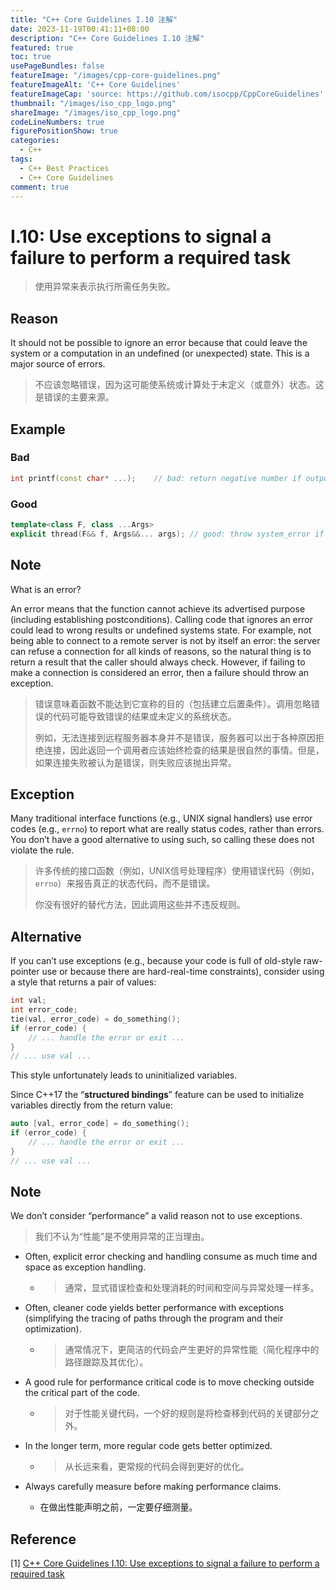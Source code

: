 ```yaml
---
title: "C++ Core Guidelines I.10 注解"
date: 2023-11-19T00:41:11+08:00
description: "C++ Core Guidelines I.10 注解"
featured: true
toc: true
usePageBundles: false
featureImage: "/images/cpp-core-guidelines.png"
featureImageAlt: 'C++ Core Guidelines'
featureImageCap: 'source: https://github.com/isocpp/CppCoreGuidelines'
thumbnail: "/images/iso_cpp_logo.png"
shareImage: "/images/iso_cpp_logo.png"
codeLineNumbers: true
figurePositionShow: true
categories:
  - C++
tags:
  - C++ Best Practices
  - C++ Core Guidelines
comment: true
---
```


# I.10: Use exceptions to signal a failure to perform a required task

>使用异常来表示执行所需任务失败。

## Reason

It should not be possible to ignore an error because that could leave the system or a computation in an undefined (or unexpected) state. This is a major source of errors.

>不应该忽略错误，因为这可能使系统或计算处于未定义（或意外）状态。这是错误的主要来源。

## Example

### Bad

```c++
int printf(const char* ...);	// bad: return negative number if output fails
```

### Good

```c++
template<class F, class ...Args>
explicit thread(F&& f, Args&&... args); // good: throw system_error if unable to start the new thread
```

## Note

What is an error?

An error means that the function cannot achieve its advertised purpose (including establishing postconditions). Calling code that ignores an error could lead to wrong results or undefined systems state. For example, not being able to connect to a remote server is not by itself an error: the server can refuse a connection for all kinds of reasons, so the natural thing is to return a result that the caller should always check. However, if failing to make a connection is considered an error, then a failure should throw an exception.

>错误意味着函数不能达到它宣称的目的（包括建立后置条件）。调用忽略错误的代码可能导致错误的结果或未定义的系统状态。
>
>例如，无法连接到远程服务器本身并不是错误，服务器可以出于各种原因拒绝连接，因此返回一个调用者应该始终检查的结果是很自然的事情。但是，如果连接失败被认为是错误，则失败应该抛出异常。

## Exception

Many traditional interface functions (e.g., UNIX signal handlers) use error codes (e.g., `errno`) to report what are really status codes, rather than errors. You don’t have a good alternative to using such, so calling these does not violate the rule.

> 许多传统的接口函数（例如，UNIX信号处理程序）使用错误代码（例如，`errno`）来报告真正的状态代码，而不是错误。
>
> 你没有很好的替代方法，因此调用这些并不违反规则。

## Alternative

If you can’t use exceptions (e.g., because your code is full of old-style raw-pointer use or because there are hard-real-time constraints), consider using a style that returns a pair of values:

```c++
int val;
int error_code;
tie(val, error_code) = do_something();
if (error_code) {
    // ... handle the error or exit ...
}
// ... use val ...
```

This style unfortunately leads to uninitialized variables.

Since C++17 the “**structured bindings**” feature can be used to initialize variables directly from the return value:

```c++
auto [val, error_code] = do_something();
if (error_code) {
    // ... handle the error or exit ...
}
// ... use val ...
```

## Note

We don’t consider “performance” a valid reason not to use exceptions.

>我们不认为“性能”是不使用异常的正当理由。

- Often, explicit error checking and handling consume as much time and space as exception handling.

  - > 通常，显式错误检查和处理消耗的时间和空间与异常处理一样多。

- Often, cleaner code yields better performance with exceptions (simplifying the tracing of paths through the program and their optimization).

  - > 通常情况下，更简洁的代码会产生更好的异常性能（简化程序中的路径跟踪及其优化）。

- A good rule for performance critical code is to move checking outside the critical part of the code.

  - > 对于性能关键代码，一个好的规则是将检查移到代码的关键部分之外。

- In the longer term, more regular code gets better optimized.

  - > 从长远来看，更常规的代码会得到更好的优化。

- Always carefully measure before making performance claims.

  - 在做出性能声明之前，一定要仔细测量。

## Reference

[1] [C++ Core Guidelines I.10: Use exceptions to signal a failure to perform a required task](https://isocpp.github.io/CppCoreGuidelines/CppCoreGuidelines#i10-use-exceptions-to-signal-a-failure-to-perform-a-required-task)
